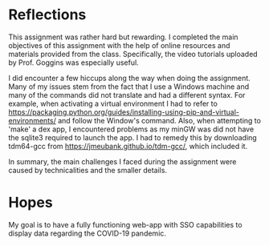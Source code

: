 # Reflections

This assignment was rather hard but rewarding. I completed the main objectives of this assignment with the help of online resources and materials provided from the class. Specifically, the video tutorials uploaded by Prof. Goggins was especially useful.

I did encounter a few hiccups along the way when doing the assignment. Many of my issues stem from the fact that I use a Windows machine and many of the commands did not translate and had a different syntax.
For example, when activating a virtual environment I had to refer to https://packaging.python.org/guides/installing-using-pip-and-virtual-environments/ and follow the Window's command.
Also, when attempting to 'make' a dex app, I encountered problems as my minGW was did not have the sqlite3 required to launch the app.
I had to remedy this by downloading tdm64-gcc from https://jmeubank.github.io/tdm-gcc/, which included it.

In summary, the main challenges I faced during the assignment were caused by technicalities and the smaller details.

# Hopes
My goal is to have a fully functioning web-app with SSO capabilities to display data regarding the COVID-19 pandemic.
